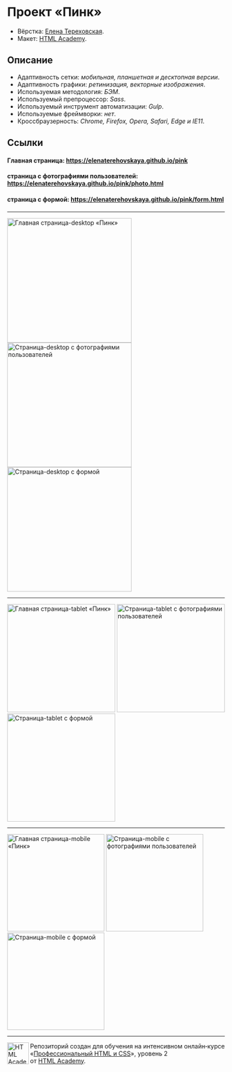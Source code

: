 # Проект «Пинк»

* Вёрстка: [Елена Тереховская](https://github.com/elenaterehovskaya).
* Макет: [HTML Academy](https://htmlacademy.ru).

## Описание

* Адаптивность сетки: _мобильная, планшетная и десктопная версии_.
* Адаптивность графики: _ретинизация, векторные изображения_.
* Используемая методология: _БЭМ_.
* Используемый препроцессор: _Sass_.
* Используемый инструмент автоматизации: _Gulp_.
* Используемые фреймворки: _нет_.
* Кроссбраузерность: _Chrome, Firefox, Opera, Safari, Edge и IE11_.

## Ссылки

#### Главная страница: <a href="https://elenaterehovskaya.github.io/pink" target="_blank">https://elenaterehovskaya.github.io/pink</a>

#### страница с фотографиями пользователей: <a href="https://elenaterehovskaya.github.io/pink/photo.html" target="_blank">https://elenaterehovskaya.github.io/pink/photo.html</a>

#### страница с формой: <a href="https://elenaterehovskaya.github.io/pink/form.html" target="_blank">https://elenaterehovskaya.github.io/pink/form.html</a>

####

---

<p>
  <img width="288" alt="Главная страница-desktop «Пинк»" src="https://github.com/elenaterehovskaya/elenaterehovskaya.github.io/blob/master/img/pink-index-desktop.jpg">
  <img valign="top" width="288" alt="Страница-desktop с фотографиями пользователей" src="https://github.com/elenaterehovskaya/elenaterehovskaya.github.io/blob/master/img/pink-photo-desktop.jpg">
  <img valign="top" width="288" alt="Страница-desktop с формой" src="https://github.com/elenaterehovskaya/elenaterehovskaya.github.io/blob/master/img/pink-form-desktop.jpg">
</p>

---

<p>
  <img width="250" alt="Главная страница-tablet «Пинк»" src="https://github.com/elenaterehovskaya/elenaterehovskaya.github.io/blob/master/img/pink-index-tablet.jpg">
  <img valign="top" width="250" alt="Страница-tablet с фотографиями пользователей" src="https://github.com/elenaterehovskaya/elenaterehovskaya.github.io/blob/master/img/pink-photo-tablet.jpg">
  <img valign="top" width="250" alt="Страница-tablet с формой" src="https://github.com/elenaterehovskaya/elenaterehovskaya.github.io/blob/master/img/pink-form-tablet.jpg">
</p>

---

<p>
  <img width="225" alt="Главная страница-mobile «Пинк»" src="https://github.com/elenaterehovskaya/elenaterehovskaya.github.io/blob/master/img/pink-index-mobile.jpg">
  <img valign="top" width="225" alt="Страница-mobile с фотографиями пользователей" src="https://github.com/elenaterehovskaya/elenaterehovskaya.github.io/blob/master/img/pink-photo-mobile.jpg">
  <img valign="top" width="225" alt="Страница-mobile с формой" src="https://github.com/elenaterehovskaya/elenaterehovskaya.github.io/blob/master/img/pink-form-mobile.jpg">
</p>

---

<a href="https://htmlacademy.ru/intensive/adaptive"><img align="left" width="50" height="50" alt="HTML Academy" src="https://up.htmlacademy.ru/static/img/intensive/adaptive/logo-for-github-2.png"></a>

Репозиторий создан для обучения на интенсивном онлайн‑курсе «[Профессиональный HTML и CSS](https://htmlacademy.ru/intensive/adaptive)», уровень 2 от [HTML Academy](https://htmlacademy.ru).
